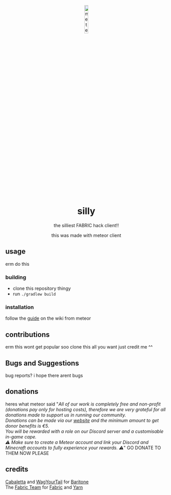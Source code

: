 
<p align="center">
<img src="https://meteorclient.com/icon.png" alt="meteor-client-logo" width="15%"/>
</p>

<h1 align="center">silly</h1>
<p align="center">the silliest FABRIC hack client!!</p>
<p align="center">this was made with meteor client</p>

## usage
erm do this

### building
- clone this repository thingy
- run `./gradlew build`

### installation
follow the [guide](https://meteorclient.com/faq/installation) on the wiki from meteor

## contributions
erm this wont get popular soo clone this all you want just credit me ^^
## Bugs and Suggestions
bug reports? i hope there arent bugs

## donations
heres what meteor said
"_All of our work is completely free and non-profit (donations pay only for hosting costs), therefore we are very grateful for all donations made to support us in running our community.  
Donations can be made via our [website](https://meteorclient.com/donate) and the minimum amount to get donor benefits is €5.  
You will be rewarded with a role on our Discord server and a customisable in-game cape.  
⚠️ _Make sure to create a Meteor account and link your Discord and Minecraft accounts to fully experience your rewards._ ⚠️_"
GO DONATE TO THEM NOW PLEASE

## credits
[Cabaletta](https://github.com/cabaletta) and [WagYourTail](https://github.com/wagyourtail) for [Baritone](https://github.com/cabaletta/baritone)  
The [Fabric Team](https://github.com/FabricMC) for [Fabric](https://github.com/FabricMC/fabric-loader) and [Yarn](https://github.com/FabricMC/yarn)
